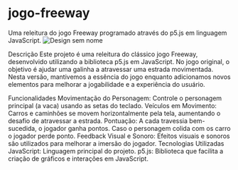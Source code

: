 # jogo-freeway
Uma releitura do jogo Freeway programado através do p5.js em linguagem JavaScript.
![Design sem nome](https://github.com/user-attachments/assets/7210938a-daa6-483a-94da-16be52241caf)

Descrição
Este projeto é uma releitura do clássico jogo Freeway, desenvolvido utilizando a biblioteca p5.js em JavaScript. No jogo original, o objetivo é ajudar uma galinha a atravessar uma estrada movimentada. Nesta versão, mantivemos a essência do jogo enquanto adicionamos novos elementos para melhorar a jogabilidade e a experiência do usuário.

Funcionalidades
Movimentação do Personagem: Controle o personagem principal (a vaca) usando as setas do teclado.
Veículos em Movimento: Carros e caminhões se movem horizontalmente pela tela, aumentando o desafio de atravessar a estrada.
Pontuação: A cada travessia bem-sucedida, o jogador ganha pontos. Caso o personagem colida com os carro o jogador perde ponto.
Feedback Visual e Sonoro: Efeitos visuais e sonoros são utilizados para melhorar a imersão do jogador.
Tecnologias Utilizadas
JavaScript: Linguagem principal do projeto.
p5.js: Biblioteca que facilita a criação de gráficos e interações em JavaScript.

